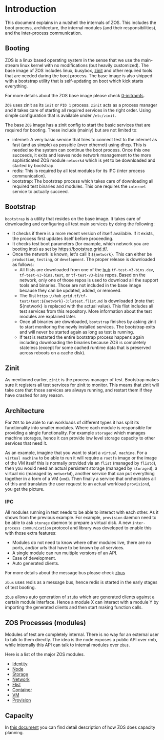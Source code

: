 # Introduction

This document explains in a nutshell the internals of ZOS. This includes the boot process, architecture, the internal modules (and their responsibilities), and the inter-process communication.

## Booting

ZOS is a linux based operating system in the sense that we use the main-stream linux kernel with no modifications (but heavily customized). The base image of ZOS includes linux, busybox, [zinit](https://github.com/threefoldtech/zinit) and other required tools that are needed during the boot process. The base image is also shipped with a bootstrap utility that is self-updating on boot which kick starts everything.

For more details about the ZOS base image please check [0-initramfs](https://github.com/threefoldtech/0-initramfs).

`ZOS` uses zinit as its `init` or `PID 1` process. `zinit` acts as a process manager and it takes care of starting all required services in the right order. Using simple configuration that is available under `/etc/zinit`.

The base `ZOS` image has a zinit config to start the basic services that are required for booting. These include (mainly) but are not limited to:

- internet: A very basic service that tries to connect test to the internet as fast (and as simple) as possible (over ethernet) using dhcp. This is needed so the system can continue the boot process. Once this one succeeds, it exits and leaves node network management to the more sophisticated ZOS module `networkd` which is yet to be downloaded and started by bootstrap.
- redis: This is required by all test modules for its IPC (inter process communication).
- bootstrap: The bootstrap process which takes care of downloading all required test binaries and modules. This one requires the `internet` service to actually succeed.

## Bootstrap

`bootstrap` is a utility that resides on the base image. It takes care of downloading and configuring all test main services by doing the following:

- It checks if there is a more recent version of itself available. If it exists, the process first updates itself before proceeding.
- It checks test boot parameters (for example, which network you are booting into) as set by <https://bootstrap.grid.tf/>.
- Once the network is known, let's call it `${network}`. This can either be `production`, `testing`, or `development`. The proper release is downloaded as follows:
  - All flists are downloaded from one of the [hub](https://hub.grid.tf/) `tf-test-v3-bins.dev`, `tf-test-v3-bins.test`, or `tf-test-v3-bins` repos. Based on the network, only one of those repos is used to download all the support tools and binaries. Those are not included in the base image because they can be updated, added, or removed.
  - The flist `https://hub.grid.tf/tf-test/test:${network}-3:latest.flist.md` is downloaded (note that ${network} is replaced with the actual value). This flist includes all test services from this repository. More information about the test modules are explained later.
  - Once all binaries are downloaded, `bootstrap` finishes by asking zinit to start monitoring the newly installed services. The bootstrap exits and will never be started again as long as test is running.
  - If test is restarted the entire bootstrap process happens again including downloading the binaries because ZOS is completely stateless (except for some cached runtime data that is preserved across reboots on a cache disk).

## Zinit

As mentioned earlier, `zinit` is the process manager of test. Bootstrap makes sure it registers all test services for zinit to monitor. This means that zinit will take care that those services are always running, and restart them if they have crashed for any reason.

## Architecture

For `ZOS` to be able to run workloads of different types it has split its functionality into smaller modules. Where each module is responsible for providing a single functionality. For example `storaged` which manages machine storages, hence it can provide low level storage capacity to other services that need it.

As an example, imagine that you want to start a `virtual machine`. For a `virtual machine` to be able to run it will require a `rootfs` image or the image of the VM itself this is normally provided via an `flist` (managed by `flistd`), then you would need an actual persistent storage (managed by `storaged`), a virtual nic (managed by `networkd`), another service that can put everything together in a form of a VM (`vmd`). Then finally a service that orchestrates all of this and translates the user request to an actual workload `provisiond`, you get the picture.

### IPC

All modules running in test needs to be able to interact with each other. As it shows from the previous example. For example, `provision` daemon need to be able to ask `storage` daemon to prepare a virtual disk. A new `inter-process communication` protocol and library was developed to enable this with those extra features:

- Modules do not need to know where other modules live, there are no ports, and/or urls that have to be known by all services.
- A single module can run multiple versions of an API.
- Ease of development.
- Auto generated clients.

For more details about the message bus please check [zbus](https://github.com/threefoldtech/zbus)

`zbus` uses redis as a message bus, hence redis is started in the early stages of test booting.

`zbus` allows auto generation of `stubs` which are generated clients against a certain module interface. Hence a module X can interact with a module Y by importing the generated clients and then start making function calls.

## ZOS Processes (modules)

Modules of test are completely internal. There is no way for an external user to talk to them directly. The idea is the node exposes a public API over rmb, while internally this API can talk to internal modules over `zbus`.

Here is a list of the major ZOS modules.

- [Identity](identity/readme.md)
- [Node](node/readme.md)
- [Storage](storage/readme.md)
- [Network](network/readme.md)
- [Flist](flist/readme.md)
- [Container](container/readme.md)
- [VM](vmd/readme.md)
- [Provision](provision/readme.md)

## Capacity

In [this document](capacity.md) you can find detail description of how ZOS does capacity planning.
